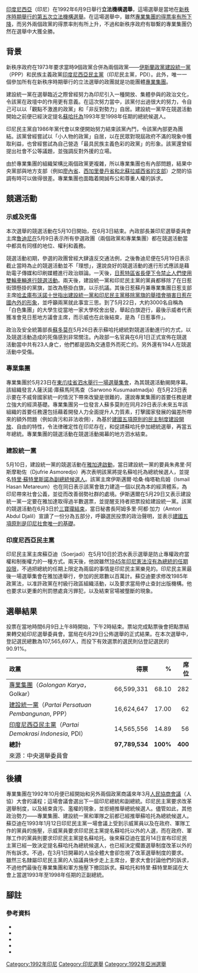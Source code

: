 [印度尼西亞](../Page/印度尼西亞.md "wikilink")（印尼）在1992年6月9日舉行**立法機構選舉**，這場選舉是當地在[新秩序時期舉行的第五次立法機構選舉](../Page/新秩序_\(印尼\).md "wikilink")。在這場選舉中，雖然[專業集團的得票率有所下降](../Page/專業集團黨.md "wikilink")，而另外兩個政黨的得票率則有所上升，不過和新秩序政府有聯繫的專業集團仍然在選舉中大獲全勝。

## 背景

新秩序政府在1973年要求當時9個政黨合併為兩個政黨——[伊斯蘭政黨](../Page/伊斯蘭.md "wikilink")[建設統一黨](../Page/建設統一黨.md "wikilink")（PPP）和民族主義政黨[印度尼西亞民主黨](../Page/印度尼西亞民主黨.md "wikilink")（印尼民主黨，PDI）。此外，唯一一個參加所有在新秩序時期舉行的立法選舉的政團就是功能團體[專業集團](../Page/專業集團.md "wikilink")。

建設統一黨在選舉臨近之際曾經努力為印尼引入一種開放、集體參與的政治文化，令該黨在政壇中的作用更有意義。在這次努力當中，該黨付出過很大的努力，令自己可以以「觀點不激進的政黨」和「非反對勢力」自居。建設統一黨早在競選活動開始之前便已經決定提名[蘇哈托為](../Page/蘇哈托.md "wikilink")1993年至1998年任期的總統候選人。

印尼民主黨自1986年黨代會以來便開始努力結束該黨內鬥，令該黨內部更為團結。該黨曾經嘗試以「小人物的政黨」自居，以在民眾對現屆政府不滿的現象中獲取利益，也曾經嘗試為自己營造「最具民族主義色彩的政黨」的形象。該黨還曾經提出社會不公等議題，並強調反對外援的立場。

由於專業集團的組織架構比兩個政黨更複雜，所以專業集團也有內部問題，結果中央黨部與地方支部（例如[廖內省](../Page/廖內省.md "wikilink")、[西加里曼丹省和](../Page/西加里曼丹省.md "wikilink")[北蘇拉威西省的支部](../Page/北蘇拉威西省.md "wikilink")）之間的協調有時可以做得很差。專業集團也面臨着開誠布公和尊重人權的訴求。

## 競選活動

### 示威及死傷

本次選舉的競選活動在5月10日開始，在6月3日結束。內政部長兼印尼選舉委員會主席[魯迪尼在](../Page/魯迪尼.md "wikilink")5月9日表示所有參選政團（兩個政黨和專業集團）都在競選活動當中都具有同樣的地位、權利和義務。

競選活動初期，參選的政團曾經大肆違反交通法例，之後魯迪尼便在5月19日表示截止當時為止的競選活動並不「理想」，還說良好的競選活動的進行形式應該是藉助電子傳媒和印刷媒體進行政治辯論。一天後，[日惹特區省長便下令禁止人們使用雙輪車輛進行競選活動](../Page/日惹特區.md "wikilink")。兩天後，建設統一黨和印尼民主黨的黨員都移除了在日惹街頭懸掛的黨旗，並改為懸掛白旗，以示抗議。其後日惹蘇丹兼專業集團日惹支部主席[哈孟庫布沃諾十世指出建設統一黨和印尼民主黨移除黨旗的舉措會損害日惹在國內外的形象](../Page/哈孟庫布沃諾十世.md "wikilink")，並呼籲兩黨就此事宜三思。到了5月22日，大約3000名自稱為「白色集團」的大學生從當地一家大學校舍出發，舉起白旗遊行，最後示威者代表獲准會見日惹地方議會主席，而示威也在此後結束，是為「日惹事件」。

政治及安全統籌部長[蘇多莫在](../Page/蘇多莫.md "wikilink")5月26日表示蘇哈托總統對競選活動進行的方式，以及競選活動造成的死傷感到非常關注。內政部一名官員在6月1日正式宣佈在競選活動當中共有23人身亡，他們都是因為交通意外而死亡的。另外還有194人在競選活動中受傷。

### 專業集團

專業集團於5月23日在[東爪哇省](../Page/東爪哇省.md "wikilink")[泗水舉行一場選舉集會](../Page/泗水_\(印尼\).md "wikilink")，為其競選活動揭開序幕。該組織發言人薩沃諾·庫蘇馬阿馬查（Sarwono
Kusumaatmadja）在5月23日表示要在不威脅國家統一的情況下帶來改變是很難的，還說專業集團的首要任務是建立強大的經濟基礎。專業集團另一位發言人蘇多莫則在同月29日表示未來五年該組織的首要任務還包括藉着開發人力全面提升人力質素，打擊國家發展的偏差所帶來的額外問題（例如貪污和非法收佣），為基於[建國五項原則的民主制度建設開放](../Page/建國五項原則.md "wikilink")、自由的特性，令法律確定性在印尼存在，和促請蘇哈托參加總統選舉，再當五年總統。專業集團的競選活動在競選活動揭幕的地方泗水結束。

### 建設統一黨

5月10日，建設統一黨的競選活動在[雅加達啟動](../Page/雅加達.md "wikilink")，當日建設統一黨的要員朱弗里·阿斯摩勒佐（Djufrie
Asmoredjo）再次表明該黨將提名蘇哈托為總統候選人，並提名[特里·蘇特里斯諾為副總統候選人](../Page/特里·蘇特里斯諾.md "wikilink")。該黨主席伊斯邁爾·哈桑·梅塔勒烏姆（Ismail
Hasan
Metareum）也在同日表示該黨會致力建造一個以民為本的經濟體系，為印尼帶來社會公義，並從而改善弱勢社群的處境。伊斯邁爾在5月29日又表示建設統一黨一定要在雅加達取得過半數選票，並提醒支持者把票投給建設統一黨。該黨的競選活動在6月3日於[三寶瓏結束](../Page/三寶瓏.md "wikilink")，當日秘書長阿姆多里·阿都·加力（Amtori
Abdul
Djalil）宣讀了一份分為五部分，呼籲選民投票的政治聲明，並表示[建國五項原則是印尼社會唯一的基礎](../Page/建國五項原則.md "wikilink")。

### 印度尼西亞民主黨

印尼民主黨主席蘇亞迪（Soerjadi）在5月10日於泗水表示選舉是防止專權政府當權和制衡權力的一種方式。兩天後，他說雖然[1945年印尼憲法沒有為總統的任期設限](../Page/印度尼西亞憲法.md "wikilink")，不過把總統的任期上限定為兩屆的事情是印尼民主黨樂見的。印尼民主黨最後一場選舉集會在雅加達舉行，參加的民眾數以百萬計。蘇亞迪要求修改1985年政黨法，以准許政黨在村級行政區組織活動，以及要求當局停止查封出版機構。他也要求以更重的刑罰懲處貪污罪犯，以及結束官場被壟斷的現象。

## 選舉結果

投票在當地時間6月9日上午8時開始，下午2時結束。票站完成點票後會把點票結果轉交給印尼選舉委員會。當局在6月29日公佈選舉的正式結果。在本次選舉中，登記選民總數為107,565,697人，而投下有效選票的選民則佔登記選民的90.91%。

| 政黨                                                                            |             得票 |        % |      席位 |
| :---------------------------------------------------------------------------- | -------------: | -------: | ------: |
| [專業集團](../Page/專業集團黨.md "wikilink")（*Golongan Karya*，Golkar）                  |     66,599,331 |    68.10 |     282 |
| [建設統一黨](../Page/建設統一黨.md "wikilink")（*Partai Persatuan Pembangunan*, PPP）     |     16,624,647 |    17.00 |      62 |
| [印度尼西亞民主黨](../Page/印度尼西亞民主黨.md "wikilink")（*Partai Demokrasi Indonesia*, PDI） |     14,565,556 |    14.89 |      56 |
| **總計**                                                                        | **97,789,534** | **100%** | **400** |
| 來源：中央選舉委員會                                                                    |                |          |         |

## 後續

專業集團在1992年10月便已經開始和另外兩個政黨商議來年3月[人民協商會議](../Page/人民協商會議.md "wikilink")（人協）大會的議程；這場會議會選出下一屆印尼總統和副總統。印尼民主黨要求改革選舉制度，以及結束貪污、濫權的現象，並拒絕推舉總統候選人。儘管如此，其他政治勢力——專業集團、建設統一黨和軍隊之前都已經推舉蘇哈托為總統候選人。蘇亞迪在1993年1月12日印尼民主黨一場會議上受到示威黨員以及在政府、軍隊工作的黨員的施壓，示威黨員要求印尼民主黨提名蘇哈托以外的人選，而在政府、軍隊工作的黨員則要求印尼民主黨提名蘇哈托。後來蘇亞迪在當月14日宣布印尼民主黨已經一致決定提名蘇哈托為總統候選人，也已經決定擱置選舉制度改革以外的所有訴求。不過，在3月1日開幕的人協全體大會卻忽視了改革選舉制度的要求。雖然三名隸屬印尼民主黨的人協議員快步走上主席台，要求大會討論他們的訴求，不過他們最後在專業集團和軍方施壓下撤回訴求。蘇哈托和特里·蘇特里斯諾在大會上當選1993年至1998年任期的正副總統。

## 腳註

### 參考資料

  -
  -
  -
  -
  -
[Category:1992年印尼](https://zh.wikipedia.org/wiki/Category:1992年印尼 "wikilink")
[Category:印尼選舉](https://zh.wikipedia.org/wiki/Category:印尼選舉 "wikilink")
[Category:1992年亞洲選舉](https://zh.wikipedia.org/wiki/Category:1992年亞洲選舉 "wikilink")